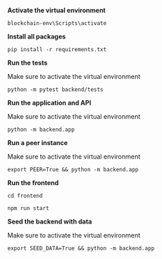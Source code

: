 **Activate the virtual environment** 
```
blockchain-env\Scripts\activate
```

**Install all packages**
```
pip install -r requirements.txt
```

**Run the tests**

Make sure to activate the virtual environment
```
python -m pytest backend/tests
```

**Run the application and API**

Make sure to activate the virtual environment
```
python -m backend.app
```

**Run a peer instance**

Make sure to activate the virtual environment
```
export PEER=True && python -m backend.app
```

**Run the frontend**

```
cd frontend

npm run start
```

**Seed the backend with data**

Make sure to activate the virtual environment
```
export SEED_DATA=True && python -m backend.app
```